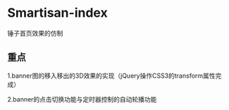 # Smartisan-index
锤子首页效果的仿制


## 重点

   1.banner图的移入移出的3D效果的实现（jQuery操作CSS3的transform属性完成）
   
   2.banner的点击切换功能与定时器控制的自动轮播功能
